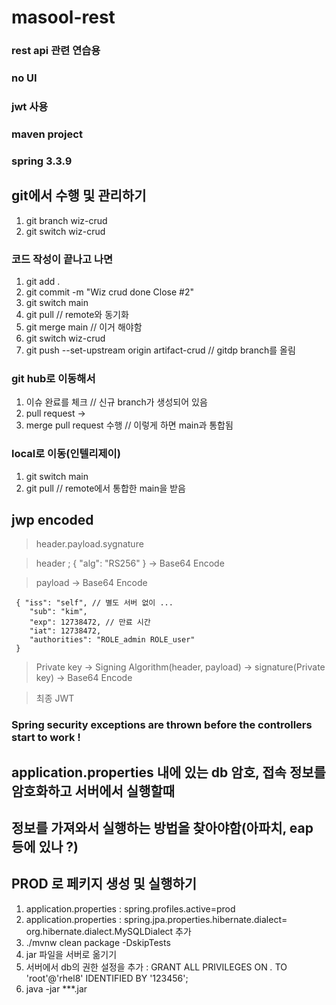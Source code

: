 # masool-rest

### rest api 관련 연습용
### no UI
### jwt 사용
### maven project
### spring 3.3.9

## git에서 수행 및 관리하기 
1. git branch wiz-crud
2. git switch wiz-crud
### 코드 작성이 끝나고 나면
1. git add .
2. git commit -m "Wiz crud done Close #2"
3. git switch main
4. git pull // remote와 동기화
5. git merge main  // 이거 해야함
6. git switch wiz-crud
7. git push --set-upstream origin artifact-crud // gitdp branch를 올림
### git hub로 이동해서
1. 이슈 완료를 체크 // 신규 branch가 생성되어 있음
2. pull request -> 
3. merge pull request 수행 // 이렇게 하면 main과 통합됨
### local로 이동(인텔리제이)
1. git switch main
2. git pull // remote에서 통합한 main을 받음

## jwp encoded
> header.payload.sygnature

> header ; { "alg": "RS256" }  → Base64 Encode

> payload → Base64 Encode
>
```
 { "iss": "self", // 별도 서버 없이 ...
    "sub": "kim",
    "exp": 12738472, // 만료 시간
    "iat": 12738472,
    "authorities": "ROLE_admin ROLE_user"
 }
```
> Private key → Signing Algorithm(header, payload) → signature(Private key) → Base64 Encode

> 최종 JWT

### Spring security exceptions are thrown before the controllers start to work !

## application.properties 내에 있는 db 암호, 접속 정보를 암호화하고 서버에서 실행할때
##   정보를 가져와서 실행하는 방법을 찾아야함(아파치, eap 등에 있나 ?)

## PROD 로 페키지 생성 및 실행하기
1. application.properties : spring.profiles.active=prod
2. application.properties : spring.jpa.properties.hibernate.dialect= org.hibernate.dialect.MySQLDialect 추가
2. ./mvnw clean package -DskipTests
3. jar 파일을 서버로 옮기기
4. 서버에서 db의 권한 설정을 추가 : GRANT ALL PRIVILEGES ON *.* TO 'root'@'rhel8' IDENTIFIED BY '123456';
5. java -jar ***.jar